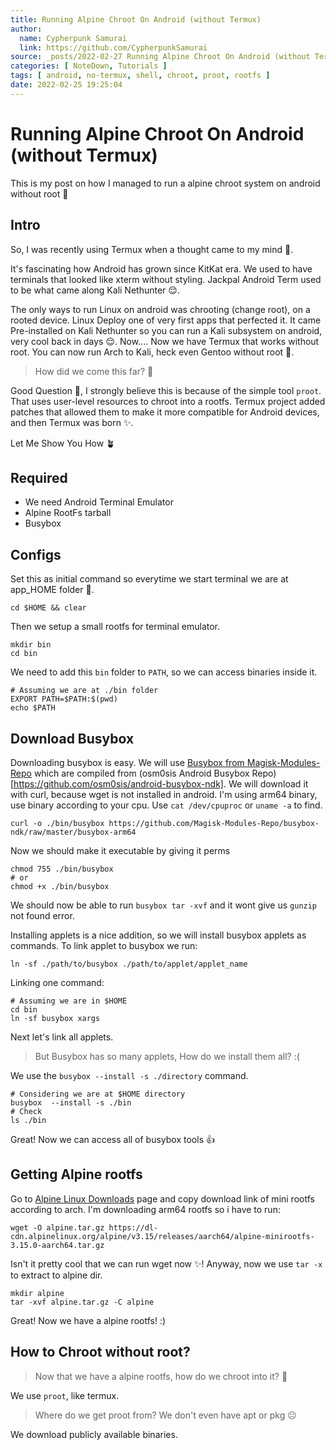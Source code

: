 ```yaml
---
title: Running Alpine Chroot On Android (without Termux)
author: 
  name: Cypherpunk Samurai
  link: https://github.com/CypherpunkSamurai 
source: _posts/2022-02-27 Running Alpine Chroot On Android (without Termux).md
categories: [ NoteDown, Tutorials ] 
tags: [ android, no-termux, shell, chroot, proot, rootfs ]
date: 2022-02-25 19:25:04
---
```


# Running Alpine Chroot On Android (without Termux)
This is my post on how I managed to run a alpine chroot system on android without root 🌿

## Intro
So, I was recently using Termux when a thought came to my mind 🤔.

It's fascinating how Android has grown since KitKat era. We used to have terminals that looked like xterm without styling. Jackpal Android Term used to be what came along Kali Nethunter 😌. 

The only ways to run Linux on android was chrooting (change root), on a rooted device. Linux Deploy one of very first apps that perfected it. It came Pre-installed on Kali Nethunter so you can run a Kali subsystem on android, very cool back in days 😌. Now.... Now we have Termux that works without root. You can now run Arch to Kali, heck even Gentoo without root 🤯.

> How did we come this far? 🤨

Good Question 🤔, I strongly believe this is because of the simple tool `proot`. That uses user-level resources to chroot into a rootfs. Termux project added patches that allowed them to make it more compatible for Android devices, and then Termux was born ✨.

Let Me Show You How 🪴

## Required
* We need Android Terminal Emulator
* Alpine RootFs tarball
* Busybox

## Configs
Set this as initial command so everytime we start terminal we are at app_HOME folder 📂. 

```script
cd $HOME && clear 
```

Then we setup a small rootfs for terminal emulator.
```shell
mkdir bin
cd bin
```

We need to add this `bin` folder to `PATH`, so we can access binaries inside it.

```shell
# Assuming we are at ./bin folder
EXPORT PATH=$PATH:$(pwd)
echo $PATH
```

## Download Busybox
Downloading busybox is easy. We will use [Busybox from Magisk-Modules-Repo](https://github.com/Magisk-Modules-Repo/busybox-ndk) which are compiled from (osm0sis Android Busybox Repo)[https://github.com/osm0sis/android-busybox-ndk]. 
We will download it with curl, because wget is not installed in android. I'm using arm64 binary, use binary according to your cpu. Use `cat /dev/cpuproc` or `uname -a` to find. 
```shell
curl -o ./bin/busybox https://github.com/Magisk-Modules-Repo/busybox-ndk/raw/master/busybox-arm64
``` 
Now we should make it executable by giving it perms 
```shell
chmod 755 ./bin/busybox
# or
chmod +x ./bin/busybox
``` 
We should now be able to run `busybox tar -xvf` and it wont give us `gunzip` not found error. 

Installing applets is a nice addition, so we will install busybox applets as commands. To link applet to busybox we run: 
```shell
ln -sf ./path/to/busybox ./path/to/applet/applet_name
``` 
Linking one command: 
```shell
# Assuming we are in $HOME
cd bin
ln -sf busybox xargs
``` 
Next let's link all applets. 
> But Busybox has so many applets, How do we install them all? :( 

We use the `busybox --install -s ./directory` command. 
```shell
# Considering we are at $HOME directory
busybox  --install -s ./bin
# Check
ls ./bin
``` 

Great! Now we can access all of busybox tools 👍

## Getting Alpine rootfs
Go to [Alpine Linux Downloads](https://alpinelinux.org/downloads/) page and copy download link of mini rootfs according to arch. 
I'm downloading arm64 rootfs so i have to run: 
```shell
wget -O alpine.tar.gz https://dl-cdn.alpinelinux.org/alpine/v3.15/releases/aarch64/alpine-minirootfs-3.15.0-aarch64.tar.gz
``` 
Isn't it pretty cool that we can run wget now ✨! 
Anyway, now we use `tar -x` to extract to alpine dir. 
```shell
mkdir alpine
tar -xvf alpine.tar.gz -C alpine
```

Great! Now we have a alpine rootfs! :)

## How to Chroot without root?
> Now that we have a alpine rootfs, how do we chroot into it? 🤨

We use `proot`, like termux. 

> Where do we get proot from? We don't even have apt or pkg 😐

We download publicly available binaries.
